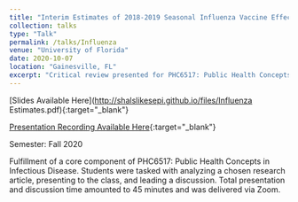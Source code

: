 ```yaml
---
title: "Interim Estimates of 2018-2019 Seasonal Influenza Vaccine Effectiveness"
collection: talks
type: "Talk"
permalink: /talks/Influenza
venue: "University of Florida"
date: 2020-10-07
location: "Gainesville, FL"
excerpt: "Critical review presented for PHC6517: Public Health Concepts in Infectious Disease"
---
```


[Slides Available Here](http://shalslikesepi.github.io/files/Influenza Estimates.pdf){:target="_blank"}      

[Presentation Recording Available Here](https://youtu.be/u_ccXJmmIKA){:target="_blank"}    


Semester: Fall 2020  

Fulfillment of a core component of PHC6517: Public Health Concepts in Infectious Disease. Students were tasked with analyzing a chosen research article, presenting to the class, and leading a discussion. Total presentation and discussion time amounted to 45 minutes and was delivered via Zoom. 
